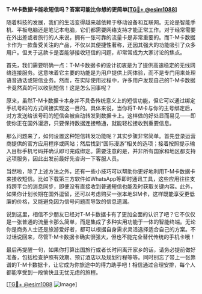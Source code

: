 **T-M卡数据卡能收短信吗？答案可能比你想的更简单[[TG💪+ @esim1088](https://t.me/s/esim1088)]**

随着科技的发展，我们的生活变得越来越依赖于移动设备和互联网。无论是智能手机、平板电脑还是笔记本电脑，它们都需要网络支持才能正常工作。对于经常需要在外出差或者旅行的人来说，拥有一张可靠的流量卡是非常重要的。而T-M卡数据卡作为一款备受关注的产品，不仅以其便捷性著称，还因其强大的功能吸引了众多用户。但关于这款卡是否能够接收短信的问题，却常常成为大家讨论的焦点。

首先，我们需要明确一点：T-M卡数据卡的设计初衷是为了提供高速稳定的无线网络连接服务。这意味着它主要的功能是为用户提供上网体验，而不是专门用来处理语音通话或短信业务。然而，在实际使用过程中，许多用户发现自己的T-M卡数据卡竟然真的可以收到短信！这是怎么回事呢？

原来，虽然T-M卡数据卡本身并不具备传统意义上的短信功能，但它可以通过绑定手机号码的方式间接实现这一目的。具体来说，当你将T-M卡与你的主号绑定后，对方发送给该号码的短信会被自动转发到数据卡上。这样做的好处显而易见——即使你正在国外漫游，只要保持数据连接畅通，就能轻松接收到重要信息。

那么问题来了，如何设置这种短信转发功能呢？其实步骤非常简单。首先登录运营商提供的官方应用程序或网站；然后找到“国际漫游”相关的选项；接着按照提示输入目标手机号码并确认即可完成绑定。需要注意的是，并非所有国家和地区都支持这项服务，因此出发前最好先咨询一下客服人员。

当然啦，除了上述方法之外，还有一些小技巧可以帮助你更好地利用T-M卡数据卡来接收短信。比如下载第三方软件如WhatsApp等即时通讯工具，这些应用往往支持跨平台的消息同步，即便没有直接收到普通短信也能及时获取关键内容。此外，如果你计划长期在国外逗留，还可以考虑购买一张本地SIM卡，这样既能享受更低廉的价格，又能避免因为信号问题而导致的信息遗漏。

说到这里，相信不少朋友已经对T-M卡数据卡有了更加全面的认识了吧？它不仅仅是一张普通的流量卡那么简单，而是集成了多种实用功能于一体的智能终端。无论你是商务人士还是旅游爱好者，都可以根据自身需求灵活选择适合自己的方案。不过话说回来，尽管T-M卡数据卡确实很强大，但也不能完全替代传统的手机卡哦！

最后再提醒一句，如果你打算出国旅行或者长时间离开家乡的话，请务必提前做好准备，包括检查护照有效期、预订酒店以及规划行程等等。同时别忘了带上一张靠谱的T-M卡数据卡，让它成为你旅途中的得力助手吧！相信通过合理安排，每个人都能享受到一段愉快且无忧无虑的旅程。

[[TG💪+ @esim1088](https://t.me/s/esim1088) ![Image](https://i.postimg.cc/4NQfJmqS/Snipaste-2025-05-13-00-14-12.png)]